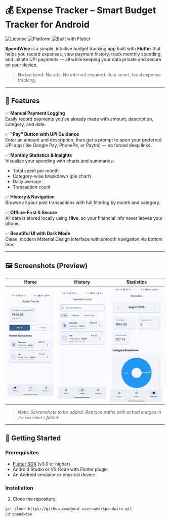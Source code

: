 # 💰 Expense Tracker – Smart Budget Tracker for Android

![License](https://img.shields.io/badge/license-MIT-blue.svg )
![Platform](https://img.shields.io/badge/platform-Android-blue )
![Built with Flutter](https://img.shields.io/badge/built%20with-Flutter-blueviolet )

**SpendWise** is a simple, intuitive budget tracking app built with **Flutter** that helps you record expenses, view payment history, track monthly spending, and initiate UPI payments — all while keeping your data private and secure on your device.

> No backend. No ads. No internet required. Just smart, local expense tracking.

---

## 📱 Features

✅ **Manual Payment Logging**  
Easily record payments you've already made with amount, description, category, and date.

✅ **"Pay" Button with UPI Guidance**  
Enter an amount and description, then get a prompt to open your preferred UPI app (like Google Pay, PhonePe, or Paytm) — no forced deep links.

✅ **Monthly Statistics & Insights**  
Visualize your spending with charts and summaries:
- Total spent per month
- Category-wise breakdown (pie chart)
- Daily average
- Transaction count

✅ **History & Navigation**  
Browse all your past transactions with full filtering by month and category.

✅ **Offline-First & Secure**  
All data is stored locally using **Hive**, so your financial info never leaves your phone.

✅ **Beautiful UI with Dark Mode**  
Clean, modern Material Design interface with smooth navigation via bottom tabs.

---

## 🖼️ Screenshots (Preview)

| Home | History | Statistics |
|------|--------|------------|
| ![Home](screenshots/home.png) | ![History](screenshots/history.png) | ![Stats](screenshots/stats.png) |

> *Note: Screenshots to be added. Replace paths with actual images in `/screenshots` folder.*

---

## 🚀 Getting Started

### Prerequisites
- [Flutter SDK](https://flutter.dev/docs/get-started/install ) (v3.0 or higher)
- Android Studio or VS Code with Flutter plugin
- An Android emulator or physical device

### Installation

1. Clone the repository:
```bash
git clone https://github.com/your-username/spendwise.git 
cd spendwise